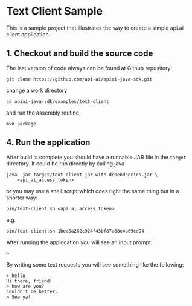 # Text Client Sample

This is a sample project that illustrates the way to create a simple api.ai
client application.

## 1. Checkout and build the source code

The last version of code always can be found at Github repository:

    git clone https://github.com/api-ai/apiai-java-sdk.git

change a work directory

    cd apiai-java-sdk/examples/text-client

and run the assembly routine

    mvn package

## 4. Run the application

After build is complete you should have a runnable JAR file in the `target`
directory. It could be run directly by calling java

    java -jar target/text-client-jar-with-dependencies.jar \
        <api_ai_access_token>

or you may use a shell script which does right the same thing but in a shorter
way:

    bin/text-client.sh <api_ai_access_token>

e.g.

    bin/text-client.sh 1bea0a262c924f43bf87a88e4a69cd94

After running the applocation you will see an input prompt:

    > 

By writing some text requests you will see something like the following:

    > hello
    Hi there, friend!
    > how are you?
    Couldn't be better.
    > See ya!

